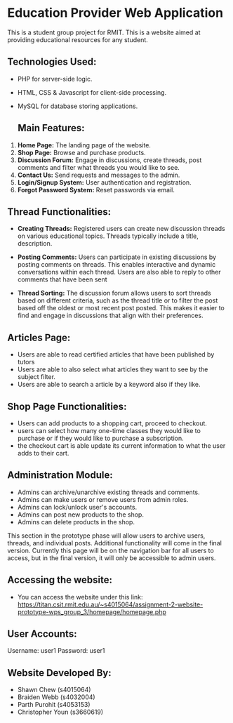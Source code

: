 # Education Provider Web Application

This is a student group project for RMIT. This is a website aimed at providing educational resources for any student.

## Technologies Used:

- PHP for server-side logic.
- HTML, CSS & Javascript for client-side processing.
- MySQL for database storing applications.

  ## Main Features:
1. **Home Page:** The landing page of the website.
2. **Shop Page:** Browse and purchase products.
3. **Discussion Forum:** Engage in discussions, create threads, post comments and filter what threads you would like to see.
4. **Contact Us:** Send requests and messages to the admin.
5. **Login/Signup System:** User authentication and registration.
6. **Forgot Password System:** Reset passwords via email.

## Thread Functionalities:

- **Creating Threads:** Registered users can create new discussion threads on various educational topics. Threads typically include a title, description.

- **Posting Comments:** Users can participate in existing discussions by posting comments on threads. This enables interactive and dynamic conversations within each thread. Users are also able to reply to other comments that have been sent

- **Thread Sorting:** The discussion forum allows users to sort threads based on different criteria, such as the thread title or to filter the post based off the oldest or most recent post posted. This makes it easier to find and engage in discussions that align with their preferences.

## Articles Page: 
- Users are able to read certified articles that have been published by tutors
- Users are able to also select what articles they want to see by the subject filter.
- Users are able to search a article by a keyword also if they like.
## Shop Page Functionalities:

- Users can add products to a shopping cart, proceed to checkout.
- users can select how many one-time classes they would like to purchase or if they would like to purchase a subscription.
- the checkout cart is able update its current information to what the user adds to their cart.

## Administration Module:

- Admins can archive/unarchive existing threads and comments.
- Admins can make users or remove users from admin roles.
- Admins can lock/unlock user's accounts.
- Admins can post new products to the shop.
- Admins can delete products in the shop.

This section in the prototype phase will allow users to archive users, threads, and individual posts. Additional functionality will come in the final version.
Currently this page will be on the navigation bar for all users to access, but in the final version, it will only be accessible to admin users.

## Accessing the website:
- You can access the website under this link: https://titan.csit.rmit.edu.au/~s4015064/assignment-2-website-prototype-wps_group_3/homepage/homepage.php

## User Accounts: 
Username: user1
Password: user1

## Website Developed By:
- Shawn Chew (s4015064)
- Braiden Webb (s4032004)
- Parth Purohit (s4053153)
- Christopher Youn (s3660619)
